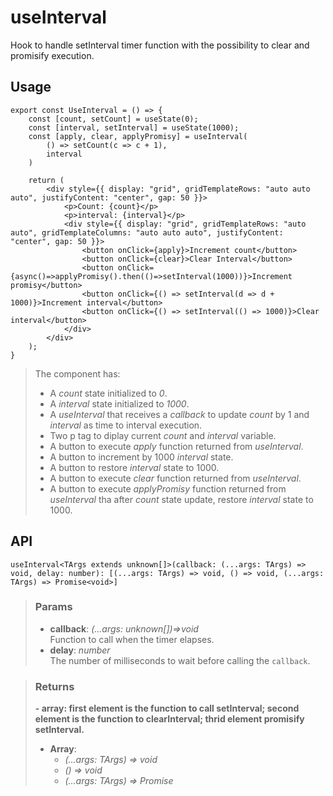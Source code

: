# useInterval
Hook to handle setInterval timer function with the possibility to clear and promisify execution.

## Usage

```tsx
export const UseInterval = () => {
	const [count, setCount] = useState(0);
	const [interval, setInterval] = useState(1000);
	const [apply, clear, applyPromisy] = useInterval(
		() => setCount(c => c + 1),
		interval
	)

	return (
		<div style={{ display: "grid", gridTemplateRows: "auto auto auto", justifyContent: "center", gap: 50 }}>
			<p>Count: {count}</p>
			<p>interval: {interval}</p>
			<div style={{ display: "grid", gridTemplateRows: "auto auto", gridTemplateColumns: "auto auto auto", justifyContent: "center", gap: 50 }}>
				<button onClick={apply}>Increment count</button>
				<button onClick={clear}>Clear Interval</button>
				<button onClick={async()=>applyPromisy().then(()=>setInterval(1000))}>Increment promisy</button>
				<button onClick={() => setInterval(d => d + 1000)}>Increment interval</button>
				<button onClick={() => setInterval(() => 1000)}>Clear interval</button>
			</div>
		</div>
	);
}
```

> The component has:
> - A _count_ state initialized to _0_.
> - A _interval_ state initialized to _1000_.
> - A _useInterval_ that receives a _callback_ to update _count_ by 1 and _interval_ as time to interval execution.
> - Two p tag to diplay current _count_ and _interval_ variable.
> - A button to execute _apply_ function returned from _useInterval_.
> - A button to increment by 1000 _interval_ state.
> - A button to restore _interval_ state to 1000.
> - A button to execute _clear_ function returned from _useInterval_.
> - A button to execute _applyPromisy_ function returned from _useInterval_ tha after _count_ state update, restore _interval_ state to 1000.


## API

```tsx
useInterval<TArgs extends unknown[]>(callback: (...args: TArgs) => void, delay: number): [(...args: TArgs) => void, () => void, (...args: TArgs) => Promise<void>]
```

> ### Params
>
> - __callback__: _(...args: unknown[])=>void_  
Function to call when the timer elapses.
> - __delay__: _number_  
The number of milliseconds to wait before calling the `callback`.
>

> ### Returns
>
> __- array: first element is the function to call setInterval; second element is the function to clearInterval; thrid element promisify setInterval.__
> - __Array__:  
>     - _(...args: TArgs) => void_  
>     - _() => void_  
>     - _(...args: TArgs) => Promise<void>_  
>